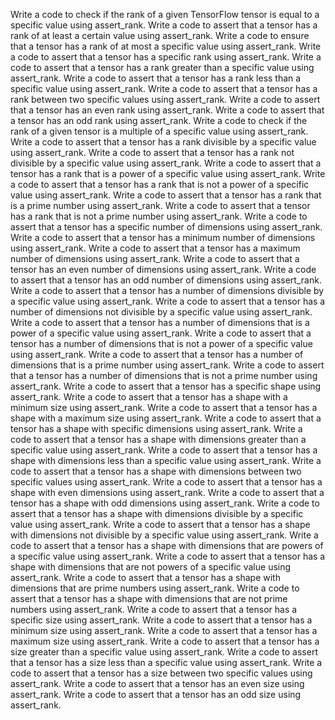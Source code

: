 Write a code to check if the rank of a given TensorFlow tensor is equal to a specific value using assert_rank.
Write a code to assert that a tensor has a rank of at least a certain value using assert_rank.
Write a code to ensure that a tensor has a rank of at most a specific value using assert_rank.
Write a code to assert that a tensor has a specific rank using assert_rank.
Write a code to assert that a tensor has a rank greater than a specific value using assert_rank.
Write a code to assert that a tensor has a rank less than a specific value using assert_rank.
Write a code to assert that a tensor has a rank between two specific values using assert_rank.
Write a code to assert that a tensor has an even rank using assert_rank.
Write a code to assert that a tensor has an odd rank using assert_rank.
Write a code to check if the rank of a given tensor is a multiple of a specific value using assert_rank.
Write a code to assert that a tensor has a rank divisible by a specific value using assert_rank.
Write a code to assert that a tensor has a rank not divisible by a specific value using assert_rank.
Write a code to assert that a tensor has a rank that is a power of a specific value using assert_rank.
Write a code to assert that a tensor has a rank that is not a power of a specific value using assert_rank.
Write a code to assert that a tensor has a rank that is a prime number using assert_rank.
Write a code to assert that a tensor has a rank that is not a prime number using assert_rank.
Write a code to assert that a tensor has a specific number of dimensions using assert_rank.
Write a code to assert that a tensor has a minimum number of dimensions using assert_rank.
Write a code to assert that a tensor has a maximum number of dimensions using assert_rank.
Write a code to assert that a tensor has an even number of dimensions using assert_rank.
Write a code to assert that a tensor has an odd number of dimensions using assert_rank.
Write a code to assert that a tensor has a number of dimensions divisible by a specific value using assert_rank.
Write a code to assert that a tensor has a number of dimensions not divisible by a specific value using assert_rank.
Write a code to assert that a tensor has a number of dimensions that is a power of a specific value using assert_rank.
Write a code to assert that a tensor has a number of dimensions that is not a power of a specific value using assert_rank.
Write a code to assert that a tensor has a number of dimensions that is a prime number using assert_rank.
Write a code to assert that a tensor has a number of dimensions that is not a prime number using assert_rank.
Write a code to assert that a tensor has a specific shape using assert_rank.
Write a code to assert that a tensor has a shape with a minimum size using assert_rank.
Write a code to assert that a tensor has a shape with a maximum size using assert_rank.
Write a code to assert that a tensor has a shape with specific dimensions using assert_rank.
Write a code to assert that a tensor has a shape with dimensions greater than a specific value using assert_rank.
Write a code to assert that a tensor has a shape with dimensions less than a specific value using assert_rank.
Write a code to assert that a tensor has a shape with dimensions between two specific values using assert_rank.
Write a code to assert that a tensor has a shape with even dimensions using assert_rank.
Write a code to assert that a tensor has a shape with odd dimensions using assert_rank.
Write a code to assert that a tensor has a shape with dimensions divisible by a specific value using assert_rank.
Write a code to assert that a tensor has a shape with dimensions not divisible by a specific value using assert_rank.
Write a code to assert that a tensor has a shape with dimensions that are powers of a specific value using assert_rank.
Write a code to assert that a tensor has a shape with dimensions that are not powers of a specific value using assert_rank.
Write a code to assert that a tensor has a shape with dimensions that are prime numbers using assert_rank.
Write a code to assert that a tensor has a shape with dimensions that are not prime numbers using assert_rank.
Write a code to assert that a tensor has a specific size using assert_rank.
Write a code to assert that a tensor has a minimum size using assert_rank.
Write a code to assert that a tensor has a maximum size using assert_rank.
Write a code to assert that a tensor has a size greater than a specific value using assert_rank.
Write a code to assert that a tensor has a size less than a specific value using assert_rank.
Write a code to assert that a tensor has a size between two specific values using assert_rank.
Write a code to assert that a tensor has an even size using assert_rank.
Write a code to assert that a tensor has an odd size using assert_rank.